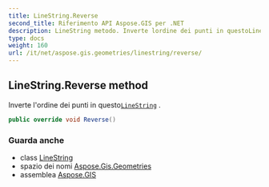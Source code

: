 ```yaml
---
title: LineString.Reverse
second_title: Riferimento API Aspose.GIS per .NET
description: LineString metodo. Inverte lordine dei punti in questoLineString .
type: docs
weight: 160
url: /it/net/aspose.gis.geometries/linestring/reverse/
---
```

## LineString.Reverse method

Inverte l'ordine dei punti in questo[`LineString`](../) .

```csharp
public override void Reverse()
```

### Guarda anche

* class [LineString](../)
* spazio dei nomi [Aspose.Gis.Geometries](../../linestring/)
* assemblea [Aspose.GIS](../../../)


